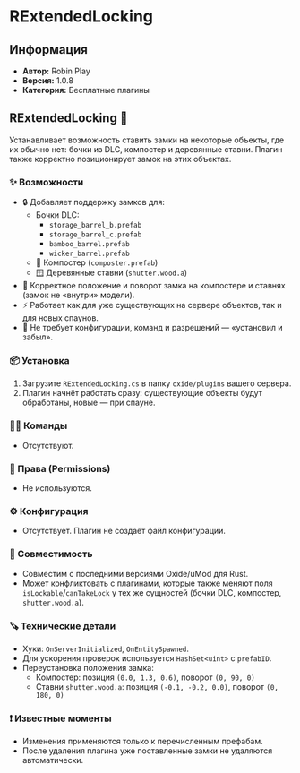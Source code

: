 # RExtendedLocking

## Информация
- **Автор:** Robin Play
- **Версия:** 1.0.8
- **Категория:** Бесплатные плагины

## RExtendedLocking 🔐

Устанавливает возможность ставить замки на некоторые объекты, где их обычно нет: бочки из DLC, компостер и деревянные ставни. Плагин также корректно позиционирует замок на этих объектах.

### ✨ Возможности
- 🔒 Добавляет поддержку замков для:
  - Бочки DLC:
    - `storage_barrel_b.prefab`
    - `storage_barrel_c.prefab`
    - `bamboo_barrel.prefab`
    - `wicker_barrel.prefab`
  - 🧪 Компостер (`composter.prefab`)
  - 🪟 Деревянные ставни (`shutter.wood.a`)
- 🧭 Корректное положение и поворот замка на компостере и ставнях (замок не «внутри» модели).
- ⚡ Работает как для уже существующих на сервере объектов, так и для новых спаунов.
- 🧰 Не требует конфигурации, команд и разрешений — «установил и забыл».

### 📦 Установка
1. Загрузите `RExtendedLocking.cs` в папку `oxide/plugins` вашего сервера.
2. Плагин начнёт работать сразу: существующие объекты будут обработаны, новые — при спауне.

### 🧑‍💻 Команды
- Отсутствуют.

### 🔑 Права (Permissions)
- Не используются.

### ⚙️ Конфигурация
- Отсутствует. Плагин не создаёт файл конфигурации.

### 🧩 Совместимость
- Совместим с последними версиями Oxide/uMod для Rust.
- Может конфликтовать с плагинами, которые также меняют поля `isLockable`/`canTakeLock` у тех же сущностей (бочки DLC, компостер, `shutter.wood.a`).

### 🪚 Технические детали
- Хуки: `OnServerInitialized`, `OnEntitySpawned`.
- Для ускорения проверок используется `HashSet<uint>` с `prefabID`.
- Переустановка положения замка:
  - Компостер: позиция `(0.0, 1.3, 0.6)`, поворот `(0, 90, 0)`
  - Ставни `shutter.wood.a`: позиция `(-0.1, -0.2, 0.0)`, поворот `(0, 180, 0)`

### ❗ Известные моменты
- Изменения применяются только к перечисленным префабам.
- После удаления плагина уже поставленные замки не удаляются автоматически.
